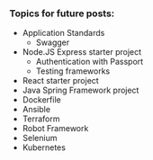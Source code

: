 ### Topics for future posts:
* Application Standards
    * Swagger
* Node.JS Express starter project
    * Authentication with Passport
    * Testing frameworks    
* React starter project
* Java Spring Framework project
* Dockerfile
* Ansible
* Terraform
* Robot Framework
* Selenium
* Kubernetes


